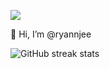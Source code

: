 
<p align="left">
	<img src="https://komarev.com/ghpvc/?username=ryannjee&color=blueviolet&style=flat-square&label=Profile+Views" />
</p>

👋 Hi, I’m @ryannjee

![GitHub streak stats](https://github-readme-streak-stats.herokuapp.com/?user=seangjr)  

<!---
ryannjee/ryannjee is a ✨ special ✨ repository because its `README.md` (this file) appears on your GitHub profile.
You can click the Preview link to take a look at your changes.
--->
